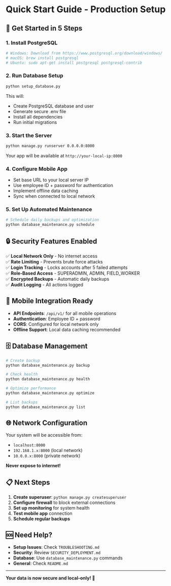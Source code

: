 # Quick Start Guide - Production Setup

## 🚀 **Get Started in 5 Steps**

### 1. **Install PostgreSQL**
```bash
# Windows: Download from https://www.postgresql.org/download/windows/
# macOS: brew install postgresql
# Ubuntu: sudo apt-get install postgresql postgresql-contrib
```

### 2. **Run Database Setup**
```bash
python setup_database.py
```
This will:
- Create PostgreSQL database and user
- Generate secure .env file
- Install all dependencies
- Run initial migrations

### 3. **Start the Server**
```bash
python manage.py runserver 0.0.0.0:8000
```
Your app will be available at `http://your-local-ip:8000`

### 4. **Configure Mobile App**
- Set base URL to your local server IP
- Use employee ID + password for authentication
- Implement offline data caching
- Sync when connected to local network

### 5. **Set Up Automated Maintenance**
```bash
# Schedule daily backups and optimization
python database_maintenance.py schedule
```

## 🔒 **Security Features Enabled**

✅ **Local Network Only** - No internet access  
✅ **Rate Limiting** - Prevents brute force attacks  
✅ **Login Tracking** - Locks accounts after 5 failed attempts  
✅ **Role-Based Access** - SUPERADMIN, ADMIN, FIELD_WORKER  
✅ **Encrypted Backups** - Automatic daily backups  
✅ **Audit Logging** - All actions logged  

## 📱 **Mobile Integration Ready**

- **API Endpoints**: `/api/v1/` for all mobile operations
- **Authentication**: Employee ID + password
- **CORS**: Configured for local network only
- **Offline Support**: Local data caching recommended

## 🗄️ **Database Management**

```bash
# Create backup
python database_maintenance.py backup

# Check health
python database_maintenance.py health

# Optimize performance
python database_maintenance.py optimize

# List backups
python database_maintenance.py list
```

## 🌐 **Network Configuration**

Your system will be accessible from:
- `localhost:8000`
- `192.168.1.x:8000` (local network)
- `10.0.0.x:8000` (private network)

**Never expose to internet!**

## 📋 **Next Steps**

1. **Create superuser**: `python manage.py createsuperuser`
2. **Configure firewall** to block external connections
3. **Set up monitoring** for system health
4. **Test mobile app** connection
5. **Schedule regular backups**

## 🆘 **Need Help?**

- **Setup Issues**: Check `TROUBLESHOOTING.md`
- **Security**: Review `SECURITY_DEPLOYMENT.md`
- **Database**: Use `database_maintenance.py` commands
- **General**: Check `README.md`

---

**Your data is now secure and local-only! 🎉**
